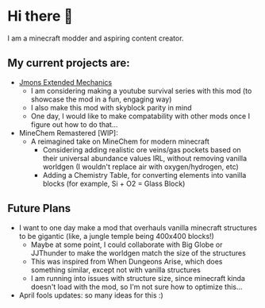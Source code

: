 # Hi there 👋
I am a minecraft modder and aspiring content creator.

## My current projects are:
 - [Jmons Extended Mechanics](https://github.com/JmonJoshMC/JmonExtendedMechanics)
   - I am considering making a youtube survival series with this mod (to showcase the mod in a fun, engaging way)
   - I also make this mod with skyblock parity in mind
   - One day, I would like to make compatability with other mods once I figure out how to do that...
- MineChem Remastered [WIP]:
   - A reimagined take on MineChem for modern minecraft
       - Considering adding realistic ore veins/gas pockets based on their universal abundance values IRL, without removing vanilla worldgen (I wouldn't replace air with oxygen/hydrogen, etc)
       - Adding a Chemistry Table, for converting elements into vanilla blocks (for example, Si + O2 = Glass Block)
## Future Plans
 - I want to one day make a mod that overhauls vanilla minecraft structures to be gigantic (like, a jungle temple being 400x400 blocks!)
   - Maybe at some point, I could collaborate with Big Globe or JJThunder to make the worldgen match the size of the structures
   - This was inspired from When Dungeons Arise, which does something similar, except not with vanilla structures
   - I am running into issues with structure size, since minecraft kinda doesn't load with the mod, so I'm not sure how to optimize this...
 - April fools updates: so many ideas for this :)
